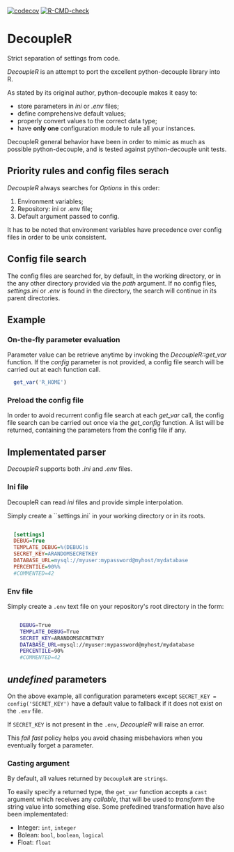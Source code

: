 <!-- badges: start -->
[![codecov](https://codecov.io/gh/dataupsurge/DecoupleR/graph/badge.svg?token=jCVVBVqP6a)](https://codecov.io/gh/dataupsurge/DecoupleR)
[![R-CMD-check](https://github.com/dataupsurge/SQLFormatteR/actions/workflows/R-CMD-check/badge.svg)](https://github.com/dataupsurge/SQLFormatteR/actions/workflows/R-CMD-check.yaml)
<!-- badges: end -->

# DecoupleR

Strict separation of settings from code.

*DecoupleR* is an attempt to port the excellent python-decouple library into R.

As stated by its original author, python-decouple makes it easy to:

- store parameters in *ini* or *.env* files;
- define comprehensive default values;
- properly convert values to the correct data type;
- have **only one** configuration module to rule all your instances.

DecoupleR general behavior have been in order to mimic as much as possible python-decouple, and is tested against python-decouple unit tests.

## Priority rules and config files serach

*DecoupleR* always searches for *Options* in this order:

1. Environment variables;
2. Repository: ini or .env file;
3. Default argument passed to config.

It has to be noted that environment variables have precedence over config files in order to be unix consistent.

## Config file search

The config files are searched for, by default, in the working directory, or in the any other directory provided via the *path* argument. If no config files, *settings.ini* or *.env* is found in the directory, the search will continue in its parent directories.

## Example

### On-the-fly parameter evaluation

Parameter value can be retrieve anytime by invoking the *DecoupleR::get_var* function. If the *config* parameter is not provided, a config file search will be carried out at each function call. 

```r
  get_var('R_HOME')
```

### Preload the config file

In order to avoid recurrent config file search at each *get_var* call, the config file search can be carried out once via the *get_config* function. A list will be returned, containing the parameters from the config file if any.

## Implementated parser

*DecoupleR* supports both *.ini* and *.env* files.

### Ini file

DecoupleR can read *ini* files and provide simple interpolation.

Simply create a ``settings.ini` in your working directory or in its roots.

```ini

  [settings]
  DEBUG=True
  TEMPLATE_DEBUG=%(DEBUG)s
  SECRET_KEY=ARANDOMSECRETKEY
  DATABASE_URL=mysql://myuser:mypassword@myhost/mydatabase
  PERCENTILE=90%%
  #COMMENTED=42
```

### Env file

Simply create a ``.env`` text file on your repository's root directory in the form:

``` bash

    DEBUG=True
    TEMPLATE_DEBUG=True
    SECRET_KEY=ARANDOMSECRETKEY
    DATABASE_URL=mysql://myuser:mypassword@myhost/mydatabase
    PERCENTILE=90%
    #COMMENTED=42
```

## *undefined* parameters

On the above example, all configuration parameters except ``SECRET_KEY = config('SECRET_KEY')``
have a default value to fallback if it does not exist on the ``.env`` file.

If ``SECRET_KEY`` is not present in the ``.env``, *DecoupleR* will raise an error.

This *fail fast* policy helps you avoid chasing misbehaviors when you eventually forget a parameter.

### Casting argument

By default, all values returned by ``DecoupleR`` are ``strings``.

To easily specify a returned type, the ``get_var`` function accepts a ``cast`` argument which receives any *callable*, that will be used to *transform* the string value into something else. Some prefedined transformation have also been implementated:

- Integer: ``int``, ``integer``
- Bolean: ``bool``, ``boolean``, ``logical``
- Float: ``float``
